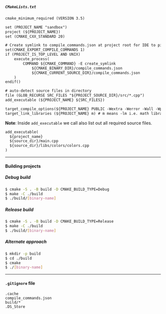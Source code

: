 ##### `CMakeLists.txt` 

```txt
cmake_minimum_required (VERSION 3.5)

set (PROJECT_NAME "sandbox")
project (${PROJECT_NAME})
set (CMAKE_CXX_STANDARD 20)

# Create symlink to compile_commands.json at project root for IDE to pick it up
set(CMAKE_EXPORT_COMPILE_COMMANDS 1)
if (PROJECT_IS_TOP_LEVEL AND UNIX)
    execute_process(
        COMMAND ${CMAKE_COMMAND} -E create_symlink
            ${CMAKE_BINARY_DIR}/compile_commands.json
            ${CMAKE_CURRENT_SOURCE_DIR}/compile_commands.json
    )
endif()

# auto-detect source files in directory
file (GLOB_RECURSE SRC_FILES "${PROJECT_SOURCE_DIR}/src/*.cpp")
add_executable (${PROJECT_NAME} ${SRC_FILES})

target_compile_options(${PROJECT_NAME} PUBLIC -Wextra -Werror -Wall -Wpedantic -O3)
target_link_libraries (${PROJECT_NAME} m) # m means -lm i.e. math library
```

**Note**: Inside `add_executable` we call also list out all required source files.

```txt
add_executable(
  ${project_name}
  ${source_dir}/main.cpp
  ${source_dir}/libs/colors/colors.cpp
)
```

---

#### Building projects

##### Debug build

```bash
$ cmake -S . -B build -D CMAKE_BUILD_TYPE=Debug
$ make -C ./build 
$ ./build/[binary-name]
```


##### Release build

```bash
$ cmake -S . -B build -D CMAKE_BUILD_TYPE=Release
$ make -C ./build 
$ ./build/[binary-name]
```


##### Alternate approach

```bash
$ mkdir -p build
$ cd ./build
$ cmake 
$ ./[binary-name]
```


---

#### `.gitignore` file

```
.cache
compile_commands.json
build/*
.DS_Store
```